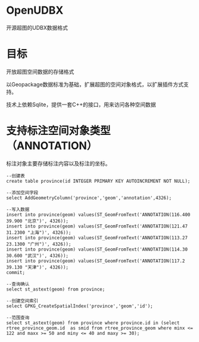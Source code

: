 # OpenUDBX
开源超图的UDBX数据格式

# 目标

开放超图空间数据的存储格式

以Geopackage数据标准为基础，扩展超图的空间对象格式，以扩展插件方式支持。

技术上依赖Sqlite，提供一套C++的接口，用来访问各种空间数据


# 支持标注空间对象类型（ANNOTATION）

标注对象主要存储标注内容以及标注的坐标。

```
--创建表
create table province(id INTEGER PRIMARY KEY AUTOINCREMENT NOT NULL);

--添加空间字段
select AddGeometryColumn('province','geom','annotation',4326);

--写入数据
insert into province(geom) values(ST_GeomFromText('ANNOTATION(116.400 39.900 "北京")', 4326));
insert into province(geom) values(ST_GeomFromText('ANNOTATION(121.47 31.2300 "上海")', 4326));
insert into province(geom) values(ST_GeomFromText('ANNOTATION(113.27 23.1300 "广州")', 4326));
insert into province(geom) values(ST_GeomFromText('ANNOTATION(114.30 30.600 "武汉")', 4326));
insert into province(geom) values(ST_GeomFromText('ANNOTATION(117.2 39.130 "天津")', 4326));
commit;

--查询确认
select st_astext(geom) from province;

--创建空间索引
select GPKG_CreateSpatialIndex('province','geom','id');
	
--范围查询
select st_astext(geom) from province where province.id in (select rtree_province_geom.id  as smid from rtree_province_geom where minx <= 122 and maxx >= 50 and miny <= 40 and maxy >= 30);

```

